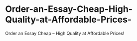 # Order-an-Essay-Cheap-High-Quality-at-Affordable-Prices-
Order an Essay Cheap – High Quality at Affordable Prices!
